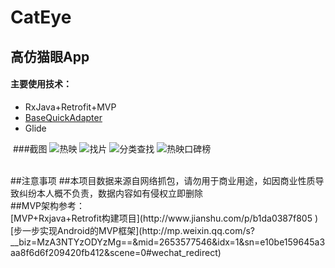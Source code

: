 # CatEye
## 高仿猫眼App
#### 主要使用技术：
  - RxJava+Retrofit+MVP
  - [BaseQuickAdapter](https://github.com/CymChad/BaseRecyclerViewAdapterHelper)
  - Glide
  
  
  ###截图
![热映](https://github.com/Cicinnus0407/CatEye/blob/master/screenShoot/device-2017-02-03-231055.png)
![找片](https://github.com/Cicinnus0407/CatEye/blob/master/screenShoot/device-2017-02-03-231254.png)
![分类查找](https://github.com/Cicinnus0407/CatEye/blob/master/screenShoot/device-2017-02-03-231356.png)
![热映口碑榜](https://github.com/Cicinnus0407/CatEye/blob/master/screenShoot/device-2017-02-03-231507.png)

</br>
##注意事项
 ##本项目数据来源自网络抓包，请勿用于商业用途，如因商业性质导致纠纷本人概不负责，数据内容如有侵权立即删除</br>
 ##MVP架构参考：</br>
[MVP+Rxjava+Retrofit构建项目](http://www.jianshu.com/p/b1da0387f805 )</br>
[步一步实现Android的MVP框架](http://mp.weixin.qq.com/s?__biz=MzA3NTYzODYzMg==&mid=2653577546&idx=1&sn=e10be159645a3aa8f6d6f209420fb412&scene=0#wechat_redirect)


